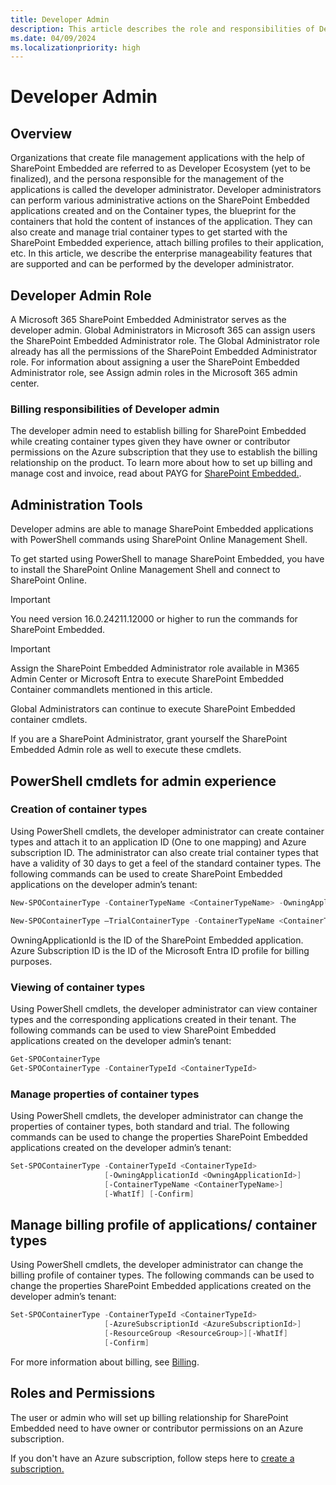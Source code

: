 ```yaml
---
title: Developer Admin
description: This article describes the role and responsibilities of Developer Tenant Admin in SharePoint Embedded.
ms.date: 04/09/2024
ms.localizationpriority: high
---
```

# Developer Admin

## Overview

Organizations that create file management applications with the help of SharePoint Embedded are referred to as Developer Ecosystem (yet to be finalized), and the persona responsible for the management of the applications is called the developer administrator. Developer administrators can perform various administrative actions on the SharePoint Embedded applications created and on the Container types, the blueprint for the containers that hold the content of instances of the application. They can also create and manage trial container types to get started with the SharePoint Embedded experience, attach billing profiles to their application, etc. In this article, we describe the enterprise manageability features that are supported and can be performed by the developer administrator.

## Developer Admin Role

A Microsoft 365 SharePoint Embedded Administrator serves as the developer admin. Global Administrators in Microsoft 365 can assign users the SharePoint Embedded Administrator role. The Global Administrator role already has all the permissions of the SharePoint Embedded Administrator role. For information about assigning a user the SharePoint Embedded Administrator role, see Assign admin roles in the Microsoft 365 admin center.

### Billing responsibilities of Developer admin

The developer admin need to establish billing for SharePoint Embedded while creating container types given they have owner or contributor permissions on the Azure subscription that they use to establish the billing relationship on the product. To learn more about how to set up billing and manage cost and invoice, read about PAYG for [SharePoint Embedded.](./billing.md).

## Administration Tools

Developer admins are able to manage SharePoint Embedded applications with PowerShell commands using SharePoint Online Management Shell.

To get started using PowerShell to manage SharePoint Embedded, you have to install the SharePoint Online Management Shell and connect to SharePoint Online.

> [!IMPORTANT]
> You need version 16.0.24211.12000 or higher to run the commands for SharePoint Embedded.

> [!IMPORTANT]
> Assign the SharePoint Embedded Administrator role available in M365 Admin Center or Microsoft Entra to execute SharePoint Embedded Container commandlets mentioned in this article.
> 
> Global Administrators can continue to execute SharePoint Embedded container cmdlets.
> 
> If you are a SharePoint Administrator, grant yourself the SharePoint Embedded Admin role as well to execute these cmdlets.

## PowerShell cmdlets for admin experience

### Creation of container types

Using PowerShell cmdlets, the developer administrator can create container types and attach it to an application ID (One to one mapping) and Azure subscription ID. The administrator can also create trial container types that have a validity of 30 days to get a feel of the standard container types. The following commands can be used to create SharePoint Embedded applications on the developer admin’s tenant:

```powershell
New-SPOContainerType -ContainerTypeName <ContainerTypeName> -OwningApplicationId <OwningApplicationId> -AzureSubscriptionId <AzureSubscriptionId> -ResourceGroup <ResourceGroup> -Region <Region>​
```

```powershell
New-SPOContainerType –TrialContainerType -ContainerTypeName <ContainerTypeName> -OwningApplicationId <OwningApplicationId>
```

OwningApplicationId is the ID of the SharePoint Embedded application. Azure Subscription ID is the ID of the Microsoft Entra ID profile for billing purposes.

### Viewing of container types

Using PowerShell cmdlets, the developer administrator can view container types and the corresponding applications created in their tenant. The following commands can be used to view SharePoint Embedded applications created on the developer admin’s tenant:

```powershell
Get-SPOContainerType​
Get-SPOContainerType -ContainerTypeId <ContainerTypeId>
```

### Manage properties of container types

Using PowerShell cmdlets, the developer administrator can change the properties of container types, both standard and trial. The following commands can be used to change the properties SharePoint Embedded applications created on the developer admin’s tenant:

```powershell
Set-SPOContainerType -ContainerTypeId <ContainerTypeId>
                     [-OwningApplicationId <OwningApplicationId>]
                     [-ContainerTypeName <ContainerTypeName>]
                     [-WhatIf] [-Confirm]
```

## Manage billing profile of applications/ container types

Using PowerShell cmdlets, the developer administrator can change the billing profile of container types. The following commands can be used to change the properties SharePoint Embedded applications created on the developer admin’s tenant:

```powershell
Set-SPOContainerType -ContainerTypeId <ContainerTypeId>
                     [-AzureSubscriptionId <AzureSubscriptionId>]
                     [-ResourceGroup <ResourceGroup>]​[-WhatIf]
                     [-Confirm]
```

For more information about billing, see [Billing](./billing.md).

## Roles and Permissions

The user or admin who will set up billing relationship for SharePoint Embedded need to have owner or contributor permissions on an Azure subscription.

If you don't have an Azure subscription, follow steps here to [create a subscription.](/azure/cloud-adoption-framework/ready/azure-best-practices/initial-subscriptions)